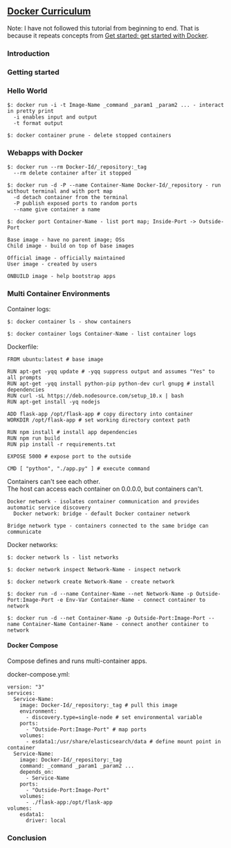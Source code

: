 ## [Docker Curriculum](https://docker-curriculum.com/)

Note: I have not followed this tutorial from beginning to end. That is because it repeats concepts from [Get started: get started with Docker](https://docs.docker.com/get-started/).

### Introduction

### Getting started

### Hello World

```
$: docker run -i -t Image-Name _command _param1 _param2 ... - interact in pretty print
  -i enables input and output
  -t format output
  
$: docker container prune - delete stopped containers
```

### Webapps with Docker

```
$: docker run --rm Docker-Id/_repository:_tag
  --rm delete container after it stopped
  
$: docker run -d -P --name Container-Name Docker-Id/_repository - run without terminal and with port map
  -d detach container from the terminal
  -P publish exposed ports to random ports
  --name give container a name
  
$: docker port Container-Name - list port map; Inside-Port -> Outside-Port
```

```
Base image - have no parent image; OSs
Child image - build on top of base images

Official image - officially maintained
User image - created by users

ONBUILD image - help bootstrap apps
```

### Multi Container Environments

Container logs:
```
$: docker container ls - show containers

$: docker container logs Container-Name - list container logs
```

Dockerfile:
```
FROM ubuntu:latest # base image

RUN apt-get -yqq update # -yqq suppress output and assumes "Yes" to all prompts
RUN apt-get -yqq install python-pip python-dev curl gnupg # install dependencies
RUN curl -sL https://deb.nodesource.com/setup_10.x | bash
RUN apt-get install -yq nodejs

ADD flask-app /opt/flask-app # copy directory into container
WORKDIR /opt/flask-app # set working directory context path

RUN npm install # install app dependencies
RUN npm run build
RUN pip install -r requirements.txt

EXPOSE 5000 # expose port to the outside

CMD [ "python", "./app.py" ] # execute command
```

Containers can't see each other.  
The host can access each container on 0.0.0.0, but containers can't.  

```
Docker network - isolates container communication and provides automatic service discovery
  Docker network: bridge - default Docker container network
  
Bridge network type - containers connected to the same bridge can communicate
```

Docker networks:
```
$: docker network ls - list networks

$: docker network inspect Network-Name - inspect network

$: docker network create Network-Name - create network
```

```
$: docker run -d --name Container-Name --net Network-Name -p Outside-Port:Image-Port -e Env-Var Container-Name - connect container to network

$: docker run -d --net Container-Name -p Outside-Port:Image-Port --name Container-Name Container-Name - connect another container to network
```

#### Docker Compose

Compose defines and runs multi-container apps.  

docker-compose.yml:
```
version: "3"
services:
  Service-Name:
    image: Docker-Id/_repository:_tag # pull this image
    environment:
      - discovery.type=single-node # set environmental variable
    ports:
      - "Outside-Port:Image-Port" # map ports
    volumes:
      - esdata1:/usr/share/elasticsearch/data # define mount point in container
  Service-Name:
    image: Docker-Id/_repository:_tag
    command: _command _param1 _param2 ...
    depends_on:
      - Service-Name
    ports:
      - "Outside-Port:Image-Port"
    volumes:
      - ./flask-app:/opt/flask-app
volumes:
    esdata1:
      driver: local
```

### Conclusion


